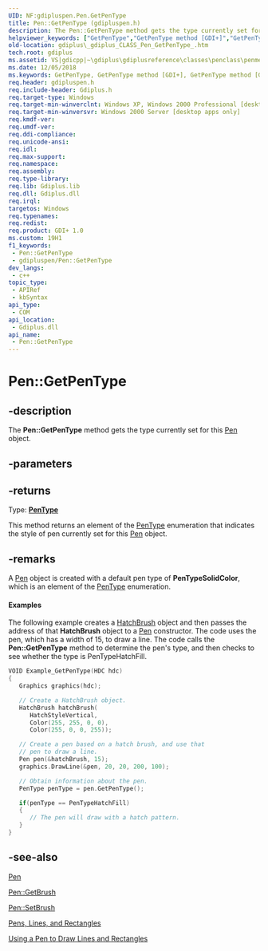 ```yaml
---
UID: NF:gdipluspen.Pen.GetPenType
title: Pen::GetPenType (gdipluspen.h)
description: The Pen::GetPenType method gets the type currently set for this Pen object.
helpviewer_keywords: ["GetPenType","GetPenType method [GDI+]","GetPenType method [GDI+]","Pen class","Pen class [GDI+]","GetPenType method","Pen.GetPenType","Pen::GetPenType","_gdiplus_CLASS_Pen_GetPenType_","gdiplus._gdiplus_CLASS_Pen_GetPenType_"]
old-location: gdiplus\_gdiplus_CLASS_Pen_GetPenType_.htm
tech.root: gdiplus
ms.assetid: VS|gdicpp|~\gdiplus\gdiplusreference\classes\penclass\penmethods\getpentype.htm
ms.date: 12/05/2018
ms.keywords: GetPenType, GetPenType method [GDI+], GetPenType method [GDI+],Pen class, Pen class [GDI+],GetPenType method, Pen.GetPenType, Pen::GetPenType, _gdiplus_CLASS_Pen_GetPenType_, gdiplus._gdiplus_CLASS_Pen_GetPenType_
req.header: gdipluspen.h
req.include-header: Gdiplus.h
req.target-type: Windows
req.target-min-winverclnt: Windows XP, Windows 2000 Professional [desktop apps only]
req.target-min-winversvr: Windows 2000 Server [desktop apps only]
req.kmdf-ver: 
req.umdf-ver: 
req.ddi-compliance: 
req.unicode-ansi: 
req.idl: 
req.max-support: 
req.namespace: 
req.assembly: 
req.type-library: 
req.lib: Gdiplus.lib
req.dll: Gdiplus.dll
req.irql: 
targetos: Windows
req.typenames: 
req.redist: 
req.product: GDI+ 1.0
ms.custom: 19H1
f1_keywords:
 - Pen::GetPenType
 - gdipluspen/Pen::GetPenType
dev_langs:
 - c++
topic_type:
 - APIRef
 - kbSyntax
api_type:
 - COM
api_location:
 - Gdiplus.dll
api_name:
 - Pen::GetPenType
---
```


# Pen::GetPenType


## -description

The <b>Pen::GetPenType</b> method gets the type currently set for this 
			<a href="/windows/desktop/api/gdipluspen/nl-gdipluspen-pen">Pen</a> object.

## -parameters

## -returns

Type: <b><a href="/windows/desktop/api/gdiplusenums/ne-gdiplusenums-pentype">PenType</a></b>

This method returns an element of the 
						<a href="/windows/desktop/api/gdiplusenums/ne-gdiplusenums-pentype">PenType</a> enumeration that indicates the style of pen currently set for this 
						<a href="/windows/desktop/api/gdipluspen/nl-gdipluspen-pen">Pen</a> object.

## -remarks

A 
				<a href="/windows/desktop/api/gdipluspen/nl-gdipluspen-pen">Pen</a> object is created with a default pen type of <b>PenTypeSolidColor</b>, which is an element of the 
				<a href="/windows/desktop/api/gdiplusenums/ne-gdiplusenums-pentype">PenType</a> enumeration.


#### Examples



The following example creates a 
						<a href="/windows/desktop/api/gdiplusbrush/nl-gdiplusbrush-hatchbrush">HatchBrush</a> object and then passes the address of that 
						<b>HatchBrush</b> object to a 
						<a href="/windows/desktop/api/gdipluspen/nl-gdipluspen-pen">Pen</a> constructor. The code uses the pen, which has a width of 15, to draw a line. The code calls the <b>Pen::GetPenType</b> method to determine the pen's type, and then checks to see whether the type is PenTypeHatchFill.


```cpp
VOID Example_GetPenType(HDC hdc)
{
   Graphics graphics(hdc);

   // Create a HatchBrush object.
   HatchBrush hatchBrush(
      HatchStyleVertical,
      Color(255, 255, 0, 0),
      Color(255, 0, 0, 255));

   // Create a pen based on a hatch brush, and use that
   // pen to draw a line.
   Pen pen(&hatchBrush, 15);
   graphics.DrawLine(&pen, 20, 20, 200, 100);

   // Obtain information about the pen.
   PenType penType = pen.GetPenType();

   if(penType == PenTypeHatchFill)
   {
      // The pen will draw with a hatch pattern.
   }
}
```

## -see-also

<a href="/windows/desktop/api/gdipluspen/nl-gdipluspen-pen">Pen</a>



<a href="/windows/desktop/api/gdipluspen/nf-gdipluspen-pen-getbrush">Pen::GetBrush</a>



<a href="/windows/desktop/api/gdipluspen/nf-gdipluspen-pen-setbrush">Pen::SetBrush</a>



<a href="/windows/desktop/gdiplus/-gdiplus-pens-lines-and-rectangles-about">Pens, Lines, and Rectangles</a>



<a href="/windows/desktop/gdiplus/-gdiplus-using-a-pen-to-draw-lines-and-rectangles-use">Using a Pen to Draw Lines and Rectangles</a>


